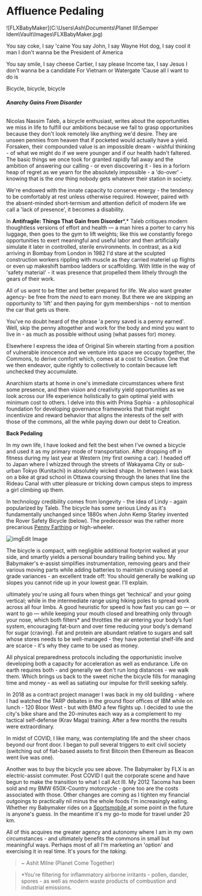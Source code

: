 # **Affluence Pedaling**

![FLXBabyMaker](C:\Users\Ash\Documents\Planet III\Semper Idem\Vault\Images\FLXBabyMaker.jpg)



You say coke, I say 'caine
You say John, I say Wayne
Hot dog, I say cool it man
I don't wanna be the President of America

You say smile, I say cheese
Cartier, I say please
Income tax, I say Jesus
I don't wanna be a candidate
For Vietnam or Watergate
'Cause all I want to do is

Bicycle, bicycle, bicycle



###### **Anarchy Gains From Disorder**

Nicolas Nassim Taleb, a bicycle enthusiast, writes about the opportunities we miss in life to fulfill our ambitions because we fail to grasp opportunities because they don't look remotely like anything we'd desire. They are unseen pennies from heaven that if pocketed would actually have a yield. Forsaken, their compounded value is an impossible dream - wishful thinking - of what we might do if we were younger and if our health hadn't faltered. The basic things we once took for granted rapidly fall away and the ambition of answering our calling - or even discovering it - lies in a forlorn heap of regret as we yearn for the absolutely impossible - a 'do-over' - knowing that is the *one* thing nobody gets whatever their station in society.

 We're endowed with the innate capacity to conserve energy - the tendency to be comfortably at rest unless otherwise required. However, paired with the absent-minded short-termism and attention deficit of modern life we call a 'lack of presence', it becomes a disability.

In **Antifragile: Things That Gain from Disorder***,* Taleb critiques modern thoughtless versions of effort and health — a man hires a porter to carry his luggage, then goes to the gym to lift weights; like this we constantly forego opportunities to exert meaningful and useful labor and then artificially simulate it later in controlled, sterile environments. In contrast, as a kid arriving in Bombay from London in 1982 I'd stare at the sculpted construction workers rippling with muscle as they carried materiel up flights or even up makeshift bamboo ladders or scaffolding. With little in the way of 'safety material' - it was presence that propelled them lithely through the gears of their work.

All of us *want* to be fitter and better prepared for life. We also want greater agency- be free from the *need* to earn money. But there we are skipping an opportunity to 'lift' and then paying for gym memberships - not to mention the car that gets us there. 

You've no doubt heard of the phrase 'a penny saved is a penny earned'. Well, skip the penny altogether and work for the body and mind you want to live in - as much as possible without using (what passes for) money.

Elsewhere I express the idea of Original Sin wherein starting from a position of vulnerable innocence and we venture into space we occupy together, the Commons, to derive comfort which, comes at a cost to Creation. One that we then endeavor, quite rightly to collectively to contain because left unchecked they accumulate.

Anarchism starts at home in one's immediate circumstances where first some presence, and then vision and creativity yield opportunities as we look across our life experience holistically to gain optimal yield with minimum cost to others. I delve into this with Prima Sophia - a philosophical foundation for developing governance frameworks that that might incentivize and reward behavior that aligns the interests of the self with those of the commons, all the while paying down our debt to Creation.

**Back Pedaling**

In my own life, I have looked and felt the best when I've owned a bicycle and used it as my primary mode of transportation. After dropping off in fitness during my last year at Western (my first owning a car). I headed off to Japan where I whizzed through the streets of Wakayama City or sub-urban Tokyo (Kunitachi) in absolutely wicked shape. In between I was back on a bike at grad school in Ottawa coursing through the lanes that line the Rideau Canal with utter pleasure or tricking down campus steps to impress a girl climbing up them.

In technology credibility comes from longevity - the idea of Lindy - again popularized by Taleb. The bicycle has some serious Lindy as it's fundamentally unchanged since 1880s when John Kemp Starley invented the Rover Safety Bicycle (below). The predecessor was the rather more precarious [Penny Farthing](https://en.wikipedia.org/wiki/Penny-farthing) or high-wheeler. 

![img](//img1.wsimg.com/isteam/ip/674c7aa6-fcc2-4283-a438-de467701f51c/safetybicycle.png/:/cr=t:0%25,l:0%25,w:100%25,h:100%25/rs=w:1280)Edit Image

The bicycle is compact, with negligible additional footprint walked at your side, and smartly yields a personal boundary trailing behind you. My Babymaker's e-assist simplifies instrumentation, removing gears and their various moving parts while adding batteries to maintain cruising speed at grade variances - an excellent trade off: You should generally be walking up slopes you cannot ride up in your lowest gear. I'll explain.

ultimately you're using all fours when things get 'technical' and your going vertical; while in the intermediate range using hiking poles to spread work across all four limbs. A good heuristic for speed is how fast you can go — or want to go — while keeping your mouth closed and breathing only through your nose, which both filters* and throttles the air entering your body’s fuel system, encouraging fat-burn and over time reducing your body's demand for sugar (craving). Fat and protein are abundant relative to sugars and salt whose stores needs to be well-managed - they have potential shelf-life and are scarce - it's why they came to be used as money.

All physical preparedness protocols including the opportunistic involve developing both a capacity for acceleration as well as endurance. Life on earth requires both - and generally we don't run long distances - we walk them. Which brings us back to the sweet niche the bicycle fills for managing time and money - as well as satiating our impulse for thrill seeking safely.

In 2018 as a contract project manager I was back in my old building - where I had watched the TARP debates in the ground floor offices of IBM while on lunch - 120 Bloor West - but with BMO a few flights up. I decided to use the city's bike share and the 20-minutes each way as a complement to my tactical self-defense (Krav Maga) training.  After a few months the results were extraordinary.

In midst of COVID, I like many, was contemplating life and the sheer chaos beyond our front door. I began to pull several triggers to exit civil society (switching out of fiat-based assets to first Bitcoin then Ethereum as Beacon went live was one).

Another was to buy the bicycle you see above. The Babymaker by FLX is an electric-assist commuter. Post COVID I quit the corporate scene and have begun to make the transition to what I call Act III. My 2012 Tacoma has been sold and my BMW 650X-Country motorcycle - gone too are the costs associated with those. Other changes are coming as I tighten my financial outgoings to practically nil minus the whole foods I'm increasingly eating. Whether my Babymaker rides on a [Sportsmobile ](https://sportsmobile.com/)at some point in the future is anyone's guess. In the meantime it's my go-to mode for travel under 20 km.

All of this acquires me greater agency and autonomy where I am in my own circumstances - and ultimately benefits the commons in small but meaningful ways.  Perhaps most of all I'm marketing an 'option' and exercising it in real time. It's yours for the *taking*.

> ~ Ashit Milne (Planet Come Together)

> *You're filtering for inflammatory airborne irritants - pollen, dander, spores - as well as modern waste products of combustion and industrial emissions. 